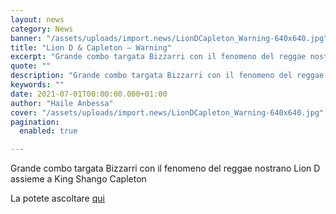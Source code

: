 ```yaml
---
layout: news
category: News
banner: "/assets/uploads/import.news/LionDCapleton_Warning-640x640.jpg"
title: "Lion D & Capleton – Warning"
excerpt: "Grande combo targata Bizzarri con il fenomeno del reggae nostrano Lion D assieme a King Shango Capleton La potete ascoltare qui"
quote: ""
description: "Grande combo targata Bizzarri con il fenomeno del reggae nostrano Lion D assieme a King Shango Capleton La potete ascoltare qui"
keywords: ""
date: 2021-07-01T00:00:00.000+01:00
author: "Haile Anbessa"
cover: "/assets/uploads/import.news/LionDCapleton_Warning-640x640.jpg"
pagination:
  enabled: true

---
```


Grande combo targata Bizzarri con il fenomeno del reggae nostrano Lion D assieme a King Shango Capleton

La potete ascoltare [qui](https://soundcloud.com/bizzarri/lion-d-x-capleton-x-bizzarri-warning/s-IdHiQ9scztT)
